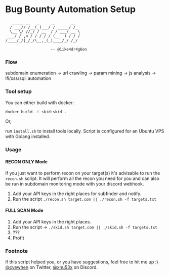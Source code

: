 # Bug Bounty Automation Setup

```
   _____ __   _     __       __
  / ___// /__(_)___/ / _____/ /_
  \__ \/ //_/ / __  / / ___/ __ \
 ___/ / ,< / / /_/ / (__  ) / / /
/____/_/|_/_/\__,_(_)____/_/ /_/

                    -- @1ike4dr4g6on

```

### Flow

subdomain enumeration -> url crawling -> param mining -> js analysis -> lfi/xss/sqli automation

### Tool setup

You can either build with docker:

```sh
docker build -t skid:skid .
```

Or,

run `install.sh` to install tools locally. Script is configured for an Ubuntu VPS with Golang installed.

### Usage

#### RECON ONLY Mode
If you just want to perform recon on your target(s) it's advisable to run the `recon.sh` script. It will perform all the recon you need for you and can also be run in subdomain monitoring mode with your discord webhook.

1. Add your API keys in the right places for subfinder and notify.
1. Run the script `./recon.sh target.com || ./recon.sh -f targets.txt`

#### FULL SCAN Mode
1. Add your API keys in the right places. 
1. Run the script -> `./skid.sh target.com || ./skid.sh -f targets.txt`
1. ???
1. Profit

### Footnote

If this script helped you, or you have suggestions, feel free to hit me up :) [@cvewhen](https://x.com/cvewhen) on Twitter, [@xnu53x](discord.gg) on Discord.

